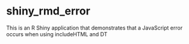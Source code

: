# shiny_rmd_error
This is an R Shiny application that demonstrates that a JavaScript error occurs when using includeHTML and DT
